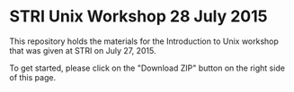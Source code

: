 # STRI Unix Workshop 28 July 2015

This repository holds the materials for the Introduction to Unix workshop that was given at STRI on July 27, 2015.

To get started, please click on the "Download ZIP" button on the right side of this page.